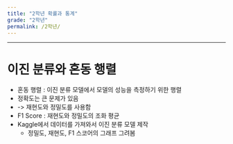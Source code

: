 ```yaml
---
title: "2학년 확률과 통계"
grade: "2학년"
permalink: /2학년/
---
```


---

# 이진 분류와 혼동 행렬

- 혼동 행렬 : 이진 분류 모델에서 모델의 성능을 측정하기 위한 행렬
- 정확도는 큰 문제가 있음
- -> 재현도와 정밀도를 사용함
- F1 Score : 재현도와 정밀도의 조화 평균
- Kaggle에서 데이터를 가져와서 이진 분류 모델 제작
  - 정밀도, 재현도, F1 스코어의 그래프 그려봄
